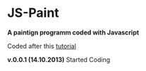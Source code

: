 JS-Paint
=====

__A paintign programm coded with Javascript__

Coded after this [tutorial](http://dev.opera.com/articles/view/html5-canvas-painting/)  

__v.0.0.1 (14.10.2013)__
Started Coding